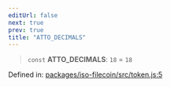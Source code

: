 ```yaml
---
editUrl: false
next: true
prev: true
title: "ATTO_DECIMALS"
---
```


> `const` **ATTO\_DECIMALS**: `18` = `18`

Defined in: [packages/iso-filecoin/src/token.js:5](https://github.com/hugomrdias/filecoin/blob/main/packages/iso-filecoin/src/token.js#L5)
